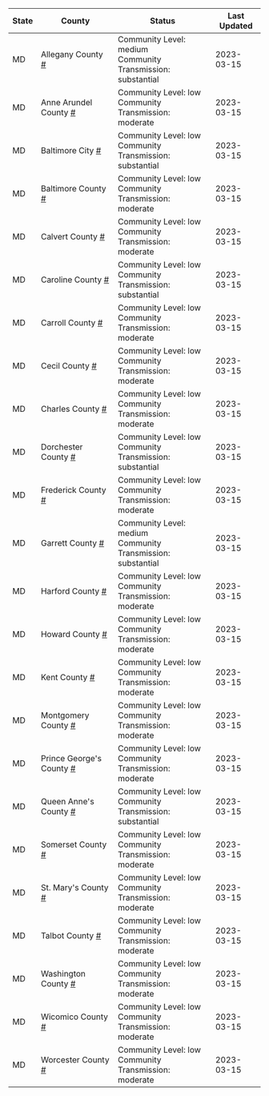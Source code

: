 State | County | Status | Last Updated
--- | --- | --- | --- 
MD | Allegany County <a href="#allegany_county">#</a> | <a name="allegany_county"></a>Community Level: medium<br/>Community Transmission: substantial | 2023-03-15
MD | Anne Arundel County <a href="#anne_arundel_county">#</a> | <a name="anne_arundel_county"></a>Community Level: low<br/>Community Transmission: moderate | 2023-03-15
MD | Baltimore City <a href="#baltimore_city">#</a> | <a name="baltimore_city"></a>Community Level: low<br/>Community Transmission: substantial | 2023-03-15
MD | Baltimore County <a href="#baltimore_county">#</a> | <a name="baltimore_county"></a>Community Level: low<br/>Community Transmission: moderate | 2023-03-15
MD | Calvert County <a href="#calvert_county">#</a> | <a name="calvert_county"></a>Community Level: low<br/>Community Transmission: moderate | 2023-03-15
MD | Caroline County <a href="#caroline_county">#</a> | <a name="caroline_county"></a>Community Level: low<br/>Community Transmission: substantial | 2023-03-15
MD | Carroll County <a href="#carroll_county">#</a> | <a name="carroll_county"></a>Community Level: low<br/>Community Transmission: moderate | 2023-03-15
MD | Cecil County <a href="#cecil_county">#</a> | <a name="cecil_county"></a>Community Level: low<br/>Community Transmission: moderate | 2023-03-15
MD | Charles County <a href="#charles_county">#</a> | <a name="charles_county"></a>Community Level: low<br/>Community Transmission: moderate | 2023-03-15
MD | Dorchester County <a href="#dorchester_county">#</a> | <a name="dorchester_county"></a>Community Level: low<br/>Community Transmission: substantial | 2023-03-15
MD | Frederick County <a href="#frederick_county">#</a> | <a name="frederick_county"></a>Community Level: low<br/>Community Transmission: moderate | 2023-03-15
MD | Garrett County <a href="#garrett_county">#</a> | <a name="garrett_county"></a>Community Level: medium<br/>Community Transmission: substantial | 2023-03-15
MD | Harford County <a href="#harford_county">#</a> | <a name="harford_county"></a>Community Level: low<br/>Community Transmission: moderate | 2023-03-15
MD | Howard County <a href="#howard_county">#</a> | <a name="howard_county"></a>Community Level: low<br/>Community Transmission: moderate | 2023-03-15
MD | Kent County <a href="#kent_county">#</a> | <a name="kent_county"></a>Community Level: low<br/>Community Transmission: moderate | 2023-03-15
MD | Montgomery County <a href="#montgomery_county">#</a> | <a name="montgomery_county"></a>Community Level: low<br/>Community Transmission: moderate | 2023-03-15
MD | Prince George's County <a href="#prince_george's_county">#</a> | <a name="prince_george's_county"></a>Community Level: low<br/>Community Transmission: moderate | 2023-03-15
MD | Queen Anne's County <a href="#queen_anne's_county">#</a> | <a name="queen_anne's_county"></a>Community Level: low<br/>Community Transmission: substantial | 2023-03-15
MD | Somerset County <a href="#somerset_county">#</a> | <a name="somerset_county"></a>Community Level: low<br/>Community Transmission: moderate | 2023-03-15
MD | St. Mary's County <a href="#st._mary's_county">#</a> | <a name="st._mary's_county"></a>Community Level: low<br/>Community Transmission: moderate | 2023-03-15
MD | Talbot County <a href="#talbot_county">#</a> | <a name="talbot_county"></a>Community Level: low<br/>Community Transmission: moderate | 2023-03-15
MD | Washington County <a href="#washington_county">#</a> | <a name="washington_county"></a>Community Level: low<br/>Community Transmission: moderate | 2023-03-15
MD | Wicomico County <a href="#wicomico_county">#</a> | <a name="wicomico_county"></a>Community Level: low<br/>Community Transmission: moderate | 2023-03-15
MD | Worcester County <a href="#worcester_county">#</a> | <a name="worcester_county"></a>Community Level: low<br/>Community Transmission: moderate | 2023-03-15
